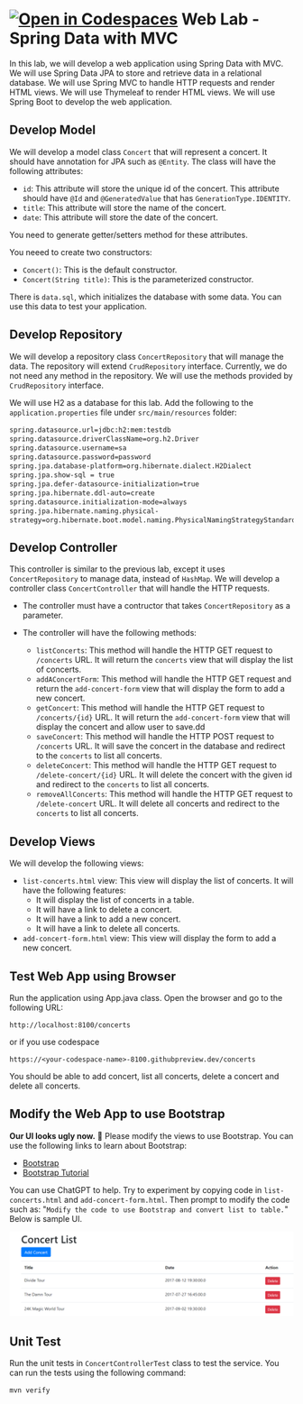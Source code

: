 [![Open in Codespaces](https://classroom.github.com/assets/launch-codespace-7f7980b617ed060a017424585567c406b6ee15c891e84e1186181d67ecf80aa0.svg)](https://classroom.github.com/open-in-codespaces?assignment_repo_id=11911648)
 Web Lab - Spring Data with MVC
 ====================
In this lab, we will develop a web application using Spring Data with MVC. We will use Spring Data JPA to store and retrieve data in a relational database. We will use Spring MVC to handle HTTP requests and render HTML views. We will use Thymeleaf to render HTML views. We will use Spring Boot to develop the web application.

## Develop Model
We will develop a model class `Concert` that will represent a concert. It should have annotation for JPA such as `@Entity`. The class will have the following attributes:
* `id`: This attribute will store the unique id of the concert. This attribute should have `@Id` and `@GeneratedValue` that has `GenerationType.IDENTITY`.
* `title`: This attribute will store the name of the concert.
* `date`: This attribute will store the date of the concert.

You need to generate getter/setters method for these attributes.

You neeed to create two constructors:
* `Concert()`: This is the default constructor.
* `Concert(String title)`: This is the parameterized constructor.

There is `data.sql`, which initializes the database with some data. You can use this data to test your application.


## Develop Repository
We will develop a repository class `ConcertRepository` that will manage the data. The repository will extend `CrudRepository` interface. Currently, we do not need any method in the repository. We will use the methods provided by `CrudRepository` interface.

We will use H2 as a database for this lab. Add the following to the `application.properties` file under `src/main/resources` folder:
```
spring.datasource.url=jdbc:h2:mem:testdb
spring.datasource.driverClassName=org.h2.Driver
spring.datasource.username=sa
spring.datasource.password=password
spring.jpa.database-platform=org.hibernate.dialect.H2Dialect
spring.jpa.show-sql = true
spring.jpa.defer-datasource-initialization=true
spring.jpa.hibernate.ddl-auto=create
spring.datasource.initialization-mode=always
spring.jpa.hibernate.naming.physical-strategy=org.hibernate.boot.model.naming.PhysicalNamingStrategyStandardImpl
```

## Develop Controller
This controller is similar to the previous lab, except it uses `ConcertRepository` to manage data, instead of `HashMap`. 
We will develop a controller class `ConcertController` that will handle the HTTP requests. 

- The controller must have a contructor that takes `ConcertRepository` as a parameter. 

- The controller will have the following methods:
  * `listConcerts`: This method will handle the HTTP GET request to `/concerts` URL. It will return the `concerts` view that will display the list of concerts.
  * `addAConcertForm`: This method will handle the HTTP GET request and return the `add-concert-form` view that will display the form to add a new concert.
  * `getConcert`: This method will handle the HTTP GET request to `/concerts/{id}` URL. It will return the `add-concert-form` view that will display the concert and allow user to save.dd
  * `saveConcert`: This method will handle the HTTP POST request to `/concerts` URL. It will save the concert in the database and redirect to the `concerts` to list all concerts.
  * `deleteConcert`: This method will handle the HTTP GET request to `/delete-concert/{id}` URL. It will delete the concert with the given id and redirect to the `concerts` to list all concerts.
  * `removeAllConcerts`: This method will handle the HTTP GET request to `/delete-concert` URL. It will delete all concerts and redirect to the `concerts` to list all concerts.

## Develop Views
We will develop the following views:
* `list-concerts.html` view: This view will display the list of concerts. It will have the following features:
  * It will display the list of concerts in a table.
  * It will have a link to delete a concert.
  * It will have a link to add a new concert.
  * It will have a link to delete all concerts.
* `add-concert-form.html` view: This view will display the form to add a new concert. 

## Test Web App using Browser
Run the application using App.java class. Open the browser and go to the following URL:
```
http://localhost:8100/concerts
```
or if you use codespace
```
https://<your-codespace-name>-8100.githubpreview.dev/concerts
```
You should be able to add concert, list all concerts, delete a concert and delete all concerts.

## Modify the Web App to use Bootstrap
**Our UI looks ugly now.** :no_good: Please modify the views to use Bootstrap. You can use the following links to learn about Bootstrap:
* [Bootstrap](https://getbootstrap.com/)
* [Bootstrap Tutorial](https://www.w3schools.com/bootstrap4/default.asp)

You can use ChatGPT to help. Try to experiment by copying code in `list-concerts.html` and `add-concert-form.html`. Then prompt to modify the code such as: "`Modify the code to use Bootstrap and convert list to table.`" Below is sample UI.

![Sample UI](sample-ui.png)

## Unit Test
Run the unit tests in `ConcertControllerTest` class to test the service. You can run the tests using the following command:
```
mvn verify
```
